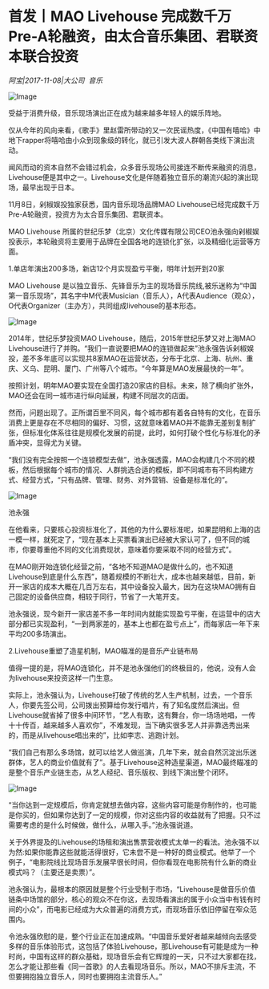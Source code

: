 # 首发丨MAO Livehouse 完成数千万Pre-A轮融资，由太合音乐集团、君联资本联合投资

*阿宝|2017-11-08|大公司 
                                                音乐*

![Image](http://si1.go2yd.com/get-image/0I9ow4yG1eC)

受益于消费升级，音乐现场演出正在成为越来越多年轻人的娱乐阵地。

仅从今年的风向来看，《歌手》里赵雷所带动的又一次民谣热度，《中国有嘻哈》中地下rapper将嘻哈由小众到现象级的转化，就已引发大波人群朝各类线下演出流动。

闻风而动的资本自然不会错过机会，众多音乐现场公司接连不断传来融资的消息，Livehouse便是其中之一。Livehouse文化是伴随着独立音乐的潮流兴起的演出现场，最早出现于日本。

11月8日，剁椒娱投独家获悉，国内音乐现场品牌MAO Livehouse已经完成数千万Pre-A轮融资，投资方为太合音乐集团、君联资本。

MAO Livehouse 所属的世纪乐梦（北京）文化传媒有限公司CEO池永强向剁椒娱投表示，本轮融资将主要用于品牌在全国各地的连锁化扩张，以及精细化运营等方面。

1.单店年演出200多场，新店12个月实现盈亏平衡，明年计划开到20家

MAO Livehouse 是以独立音乐、先锋音乐为主的现场音乐院线,被乐迷称为“中国第一音乐现场”，其名字中M代表Musician（音乐人），A代表Audience（观众），O代表Organizer（主办方），共同组成livehouse的基本形态。

![Image](http://si1.go2yd.com/get-image/0I9ow3dQ8q8)

2014年，世纪乐梦投资MAO Livehouse，随后，2015年世纪乐梦又对上海MAO Livehouse进行了并购。“我们一直说要把MAO的连锁做起来”池永强告诉剁椒娱投，差不多年底可以实现共8家MAO在运营状态，分布于北京、上海、杭州、重庆、义乌、昆明、厦门、广州等八个城市。“今年算是MAO发展最快的一年”。

按照计划，明年MAO要实现在全国打造20家店的目标。未来，除了横向扩张外，MAO还会在同一城市进行纵向延展，构建不同层次的店面。

然而，问题出现了。正所谓百里不同风，每个城市都有着各自特有的文化，在音乐消费上更是存在不尽相同的偏好、习惯，这就意味着MAO并不能靠无差别复制扩张，但标准化体系往往是规模化发展的前提，此时，如何打破个性化与标准化的矛盾冲突，显得尤为关键。

“我们没有完全按照一个连锁模型去做”，池永强透露，MAO会构建几个不同的模板，然后根据每个城市的情况、人群挑选合适的模板，即不同城市有不同构建方式、经营方式，“只有品牌、管理、财务、对外营销、设备是标准化的”。

![Image](http://si1.go2yd.com/get-image/0I9ow2Dfylc)

池永强

在他看来，只要核心投资标准化了，其他的为什么要标准呢，如果昆明和上海的店一模一样，就死定了，“现在基本上买票看演出已经被大家认可了，但不同的城市，你要尊重他不同的文化消费现状，意味着你要采取不同的经营方式”。

在MAO刚开始连锁化经营之前，“各地不知道MAO是做什么的，也不知道Livehouse到底是什么东西”，随着规模的不断壮大，成本也越来越低，目前，新开一家店的成本大概在几百万左右，其中设备投入最大，因为在这块MAO拥有自己固定的设备供应商，相较于同行，节省了一大笔开支。

池永强说，现今新开一家店差不多一年时间内就能实现盈亏平衡，在运营中的店大部分都已实现盈利，“一到两家差的，基本上也都在盈亏点上”，而每家店一年下来平均200多场演出。

2.Livehouse重塑了造星机制，MAO瞄准的是音乐产业链布局

值得一提的是，将MAO连锁化，并不是池永强他们的终极目的，他说，没有人会为livehouse来投资这样一门生意。

实际上，池永强认为，Livehouse打破了传统的艺人生产机制，过去，一个音乐人，你要先签公司，公司拨出预算给你发行唱片，有了知名度然后演出。但Livehouse就省掉了很多中间环节，“艺人有歌，这有舞台，你一场场地唱，一传十十传百，越来越多人喜欢你”，不难发现，当下确实很多艺人并非靠选秀出来的，而是从livehouse唱出来的”，比如李志、逃跑计划。

“我们自己有那么多场馆，就可以给艺人做巡演，几年下来，就会自然沉淀出乐迷群体，艺人的商业价值就有了”。基于Livehouse这种造星渠道，MAO最终瞄准的是整个音乐产业链生态，从艺人经纪、音乐版权、到线下演出整个闭环。

![Image](http://si1.go2yd.com/get-image/0I9ow0r7cbQ)

“当你达到一定规模后，你肯定就想去做内容，这些内容可能是你制作的，也可能是你买的，但如果你达到了一定的规模，你对这些内容的收益就有了把握。只不过需要考虑的是什么时候做，做什么，从哪入手。”池永强说道。

关于外界提及的Livehouse的场租和演出售票营收模式太单一的看法。池永强不以为然:如果你能靠这些就能活得很好，它未尝不是一种好的商业模式。他举了一个例子，“电影院线比现场音乐发展早很长时间，但你看现在电影院有什么新的商业模式吗？（主要还是卖票）”。

池永强认为，最根本的原因就是整个行业受制于市场，“Livehouse是做音乐价值链条中场馆的部分，核心的观众不在你这，去现场看演出的属于小众当中有钱有时间的小众”，而电影已经成为大众普遍的消费方式，而现场音乐依旧停留在窄众范围内。

令池永强欣慰的是，整个行业正在加速成熟。“中国音乐爱好者越来越倾向去感受多样的音乐体验形式，这包括了体验Livehouse，那Livehouse有可能是成为一种时尚，中国有这样的群众基础，现场音乐会有它辉煌的一天，只不过大家都在找，怎么才能让那些看《同一首歌》的人去看现场音乐。所以，MAO不排斥主流，不但要拥抱独立音乐人，同时也要拥抱主流音乐人。”

